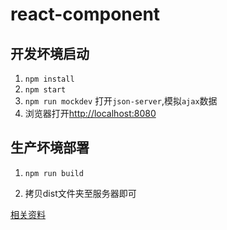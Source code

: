 # react-component

## 开发坏境启动

1. `npm install`
2. `npm start`
4. `npm run mockdev` 打开`json-server`,模拟`ajax`数据
3. 浏览器打开[http://localhost:8080](http://localhost:8080)

## 生产坏境部署

1. `npm run build`

2. 拷贝dist文件夹至服务器即可

[相关资料](https://github.com/brickspert/blog/issues/1 "相关资料")


